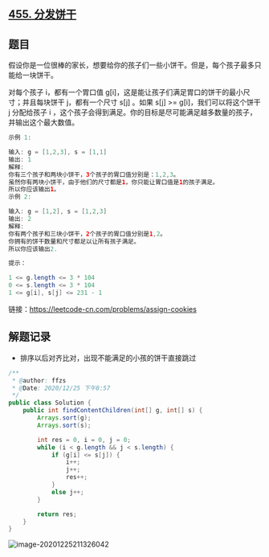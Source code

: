 ## [455. 分发饼干](https://leetcode-cn.com/problems/assign-cookies/)

## 题目

假设你是一位很棒的家长，想要给你的孩子们一些小饼干。但是，每个孩子最多只能给一块饼干。

对每个孩子 i，都有一个胃口值 g[i]，这是能让孩子们满足胃口的饼干的最小尺寸；并且每块饼干 j，都有一个尺寸 s[j] 。如果 s[j] >= g[i]，我们可以将这个饼干 j 分配给孩子 i ，这个孩子会得到满足。你的目标是尽可能满足越多数量的孩子，并输出这个最大数值。

```java
示例 1:

输入: g = [1,2,3], s = [1,1]
输出: 1
解释: 
你有三个孩子和两块小饼干，3个孩子的胃口值分别是：1,2,3。
虽然你有两块小饼干，由于他们的尺寸都是1，你只能让胃口值是1的孩子满足。
所以你应该输出1。
示例 2:

输入: g = [1,2], s = [1,2,3]
输出: 2
解释: 
你有两个孩子和三块小饼干，2个孩子的胃口值分别是1,2。
你拥有的饼干数量和尺寸都足以让所有孩子满足。
所以你应该输出2.
```



```java
提示：

1 <= g.length <= 3 * 104
0 <= s.length <= 3 * 104
1 <= g[i], s[j] <= 231 - 1
```


链接：https://leetcode-cn.com/problems/assign-cookies

## 解题记录

+ 排序以后对齐比对，出现不能满足的小孩的饼干直接跳过

```java
/**
 * @author: ffzs
 * @Date: 2020/12/25 下午8:57
 */
public class Solution {
    public int findContentChildren(int[] g, int[] s) {
        Arrays.sort(g);
        Arrays.sort(s);

        int res = 0, i = 0, j = 0;
        while (i < g.length && j < s.length) {
            if (g[i] <= s[j]) {
                i++;
                j++;
                res++;
            }
            else j++;
        }

        return res;
    }
}
```

![image-20201225211326042](https://gitee.com/ffzs/picture_go/raw/master/img/image-20201225211326042.png)